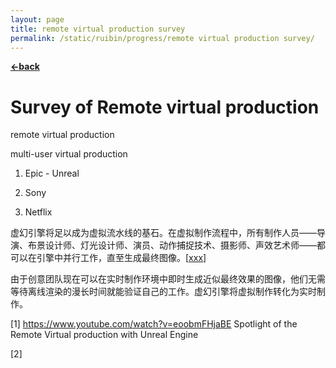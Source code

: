 ```yaml
---
layout: page
title: remote virtual production survey
permalink: /static/ruibin/progress/remote virtual production survey/
---
```


[**<-back**](/static/ruibin/progress)  

# Survey of Remote virtual production


remote virtual production

multi-user virtual production

1. Epic - Unreal 






3. Sony



4. Netflix


虚幻引擎将足以成为虚拟流水线的基石。在虚拟制作流程中，所有制作人员——导演、布景设计师、灯光设计师、演员、动作捕捉技术、摄影师、声效艺术师——都可以在引擎中并行工作，直至生成最终图像。[[xxx](https://www.unrealengine.com/zh-CN/blog/multi-user-collaboration-and-unreal-engine-real-time-production)]



由于创意团队现在可以在实时制作环境中即时生成近似最终效果的图像，他们无需等待离线渲染的漫长时间就能验证自己的工作。虚幻引擎将虚拟制作转化为实时制作。


[1] https://www.youtube.com/watch?v=eoobmFHjaBE  Spotlight of the Remote Virtual production with Unreal Engine

[2] 

